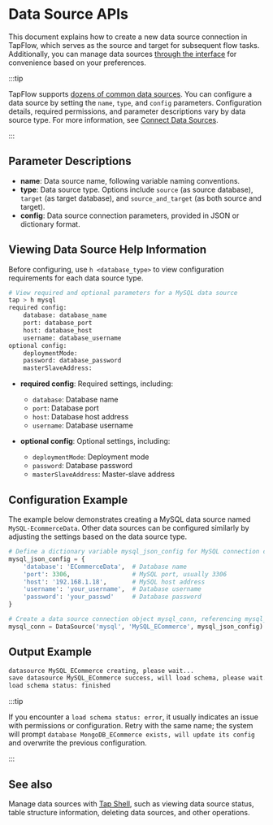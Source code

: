 # Data Source APIs

This document explains how to create a new data source connection in TapFlow, which serves as the source and target for subsequent flow tasks. Additionally, you can manage data sources [through the interface](../../prerequisites/README.md) for convenience based on your preferences.

:::tip

TapFlow supports [dozens of common data sources](../../prerequisites/supported-databases.md). You can configure a data source by setting the `name`, `type`, and `config` parameters. Configuration details, required permissions, and parameter descriptions vary by data source type. For more information, see [Connect Data Sources](../../prerequisites/README.md).

:::

## Parameter Descriptions

- **name**: Data source name, following variable naming conventions.
- **type**: Data source type. Options include `source` (as source database), `target` (as target database), and `source_and_target` (as both source and target).
- **config**: Data source connection parameters, provided in JSON or dictionary format.

## Viewing Data Source Help Information

Before configuring, use `h <database_type>` to view configuration requirements for each data source type.

```python
# View required and optional parameters for a MySQL data source
tap > h mysql
required config:
    database: database_name                                                                                                                                              
    port: database_port                                                                                                                                                  
    host: database_host                                                                                                                                                  
    username: database_username                                                                                                                                          
optional config:
    deploymentMode:                                                                                                                                                      
    password: database_password                                                                                                                                          
    masterSlaveAddress: 
```

* **required config**: Required settings, including:
  - `database`: Database name
  - `port`: Database port
  - `host`: Database host address
  - `username`: Database username

* **optional config**: Optional settings, including:
  - `deploymentMode`: Deployment mode
  - `password`: Database password
  - `masterSlaveAddress`: Master-slave address

## Configuration Example

The example below demonstrates creating a MySQL data source named `MySQL-EcommerceData`. Other data sources can be configured similarly by adjusting the settings based on the data source type.

```python
# Define a dictionary variable mysql_json_config for MySQL connection configuration
mysql_json_config = {
    'database': 'ECommerceData',  # Database name
    'port': 3306,                 # MySQL port, usually 3306
    'host': '192.168.1.18',       # MySQL host address
    'username': 'your_username',  # Database username
    'password': 'your_passwd'     # Database password
}

# Create a data source connection object mysql_conn, referencing mysql_json_config and saving it as a source
mysql_conn = DataSource('mysql', 'MySQL_ECommerce', mysql_json_config).type('source').save()
```

## Output Example

```python
datasource MySQL_ECommerce creating, please wait...                                
save datasource MySQL_ECommerce success, will load schema, please wait...          
load schema status: finished
```

:::tip

If you encounter a `load schema status: error`, it usually indicates an issue with permissions or configuration. Retry with the same name; the system will prompt `database MongoDB_ECommerce exists, will update its config` and overwrite the previous configuration.

:::



## See also

Manage data sources with [Tap Shell](../tapcli-reference), such as viewing data source status, table structure information, deleting data sources, and other operations.
